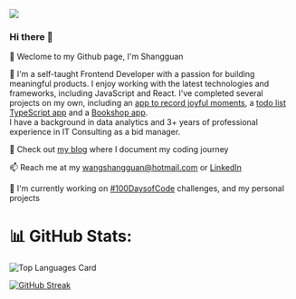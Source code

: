 ![](https://komarev.com/ghpvc/?username=shangguanwang)
### Hi there 👋
🌱 Weclome to my Github page, I'm Shangguan
<br>

👀 I'm a self-taught Frontend Developer with a passion for building meaningful products. I enjoy working with the latest technologies and frameworks, including JavaScript and React. I've completed several projects on my own, including an <a href="https://github.com/shangguanwang/little-joy-firebase">app to record joyful moments</a>, a <a href="https://github.com/shangguanwang/Tasky" target="_blank">todo list TypeScript app</a> and a <a href="https://github.com/shangguanwang/bookshop" target="_blank">Bookshop app</a>. <br>
I have a background in data analytics and 3+ years of professional experience in IT Consulting as a bid manager.
<br>

📝 Check out <a href="https://dev.to/shangguanwang" target="_blank">my blog</a> where I document my coding journey
<br>

📫 Reach me at my wangshangguan@hotmail.com or <a href="https://www.linkedin.com/in/shangguan-wang/">LinkedIn</a>
<br>

💪 I'm currently working on <a href="https://github.com/shangguanwang/100-days-of-code/blob/master/round2-log.md">#100DaysofCode</a> challenges, and my personal projects

# 📊 GitHub Stats:
![Top Languages Card](https://github-readme-stats.vercel.app/api/top-langs/?username=shangguanwang&count_private=false&show_icons=true&locale=en&layout=compact)

[![GitHub Streak](https://github-readme-streak-stats.herokuapp.com?user=shangguanwang&theme=graywhite)](https://git.io/streak-stats)

<!--
**shangguanwang/shangguanwang** is a ✨ _special_ ✨ repository because its `README.md` (this file) appears on your GitHub profile.
-->
